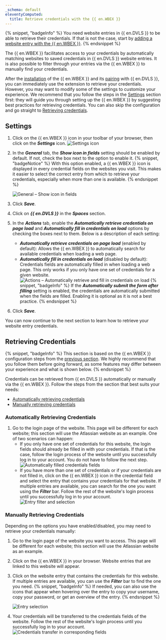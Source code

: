 ```yaml
---
_schema: default
eleventyComputed:
  title: Retrieve credentials with the {{ en.WBEX }}
---
```

{% snippet, "badgeInfo" %}
You need website entries in {{ en.DVLS }} to be able to retrieve their credentials. If that is not the case, start by [adding a website entry with the {{ en.WBEX }}](/workspace/workspace-browser-extension/devolutions-server/using-workspace-browser-extension/add-website-entry-workspace-browser-extension/).
{% endsnippet %}

The {{ en.WBEX }} facilitates access to your credentials by automatically matching websites to saved credentials in {{ en.DVLS }} website entries. It is also possible to filter through your entries via the {{ en.WBEX }} to manually find your credentials.

After the [installation](/workspace/workspace-browser-extension/installation/) of the {{ en.WBEX }} and its [pairing](/workspace/workspace-browser-extension/devolutions-server/first-login/) with {{ en.DVLS }}, you can immediately use the extension to retrieve your credentials. However, you may want to modify some of the settings to customize your experience. We recommend that you follow the steps in the [Settings](#settings) section first: they will guide you through setting up the {{ en.WBEX }} by suggesting best practices for retrieving credentials. You can also skip the configuration and go straight to [Retrieving credentials](#retrieving-credentials).

## Settings

1. Click on the {{ en.WBEX }} icon in your toolbar of your browser, then click on the ***Settings*** icon. ![Settings icon](https://cdnweb.devolutions.net/docs/WEBX4078_2024_2.png "Settings icon")
2. In the ***General*** tab, the ***Show icon in fields*** setting should be enabled by default. If not, check the box next to the option to enable it. {% snippet, "badgeNotice" %}
         With this option enabled, a {{ en.WBEX }} icon is displayed in every credential fields on the websites you visit. This makes it easier to select the correct entry from which to retrieve your credentials, especially when more than one is available.
         {% endsnippet %}

   ![General – Show icon in fields](https://cdnweb.devolutions.net/docs/WEBX4035_2024_2.png "General – Show icon in fields")

3. Click ***Save***.
4. Click on ***{{ en.DVLS }}*** in the ***Spaces*** section.
5. In the ***Actions*** tab, enable the ***Automatically retrieve credentials on page load*** and ***Automatically fill in credentials on load*** options by checking the boxes next to them. Below is a description of each setting:
   * ***Automatically retrieve credentials on page load*** (enabled by default): Allows the {{ en.WBEX }} to automatically search for available credentials when loading a web page.
   * ***Automatically fill in credentials on load*** (disabled by default): Credentials fields are automatically filled in when loading a web page. This only works if you only have one set of credentials for a given website. ![Actions – Automatically retrieve and fill in credentials on load](https://cdnweb.devolutions.net/docs/WEBX4038_2024_2.png "Actions – Automatically retrieve and fill in credentials on load") {% snippet, "badgeInfo" %}
             If the ***Automatically submit the form after filling*** setting is enabled, the credentials are automatically submitted when the fields are filled. Enabling it is optional as it is not a best practice.
             {% endsnippet %}
6. Click ***Save***.

You can now continue to the next section to learn how to retrieve your website entry credentials.

## Retrieving Credentials

{% snippet, "badgeInfo" %}
This section is based on the {{ en.WBEX }} configuration steps from the [previous section](#settings). We highly recommend that you follow them before going forward, as some features may differ between your experience and what is shown below.
{% endsnippet %}

Credentials can be retrieved from {{ en.DVLS }} automatically or manually via the {{ en.WBEX }}. Follow the steps from the section that best suits your needs:

* [Automatically retrieving credentials](#automatically-retrieving-credentials)
* [Manually retrieving credentials](#manually-retrieving-credentials)

### Automatically Retrieving Credentials

1. Go to the login page of the website. This page will be different for each website; this section will use the Atlassian website as an example. One of two scenarios can happen:
   * If you only have one set of credentials for this website, the login fields should already be filled in with your credentials. If that is the case, follow the login process of the website until you successfully log in to your account. You do not have to follow the next step. ![Automatically filled credentials fields](https://cdnweb.devolutions.net/docs/WEBX4039_2024_2.png "Automatically filled credentials fields")
   * If you have more than one set of credentials or if your credentials are not filled in, click on the {{ en.WBEX }} icon in the credential field and select the entry that contains your credentials for that website. If multiple entries are available, you can search for the one you want using the ***Filter*** bar. Follow the rest of the website's login process until you successfully log in to your account. ![Entry filter and selection](https://cdnweb.devolutions.net/docs/WEBX4079_2024_2.png "Entry filter and selection")

### Manually Retrieving Credentials

Depending on the options you have enabled/disabled, you may need to retrieve your credentials manually:

1. Go to the login page of the website you want to access. This page will be different for each website; this section will use the Atlassian website as an example.
2. Click on the {{ en.WBEX }} in your browser. Website entries that are linked to this website will appear.
3. Click on the website entry that contains the credentials for this website. If multiple entries are available, you can use the ***Filter*** bar to find the one you need. {% snippet, "badgeInfo" %}
         If needed, you can also use the icons that appear when hovering over the entry to copy your username, copy your password, or get an overview of the entry.
         {% endsnippet %}

   ![Entry selection](https://cdnweb.devolutions.net/docs/WEBX4080_2024_2.png "Entry selection")

4. Your credentials will be transferred to the credentials fields of the website. Follow the rest of the website's login process until you successfully log in to your account. ![Credentials transfer in corresponding fields](https://cdnweb.devolutions.net/docs/WEBX4043_2024_2.png "Credentials transfer in corresponding fields")